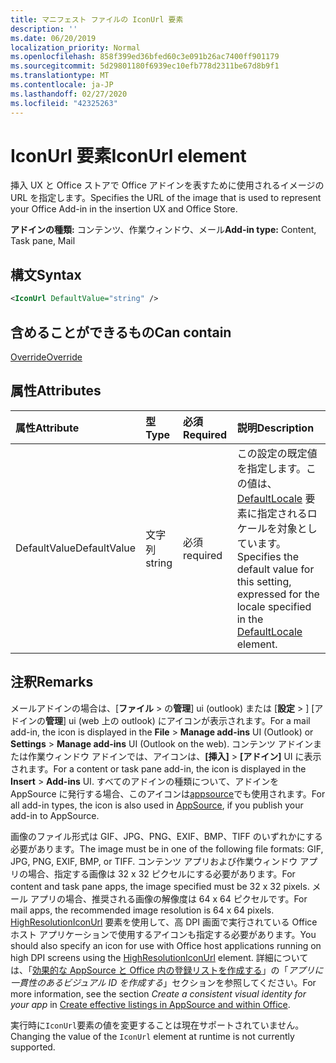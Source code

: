 ```yaml
---
title: マニフェスト ファイルの IconUrl 要素
description: ''
ms.date: 06/20/2019
localization_priority: Normal
ms.openlocfilehash: 858f399ed36bfed60c3e091b26ac7400ff901179
ms.sourcegitcommit: 5d29801180f6939ec10efb778d2311be67d8b9f1
ms.translationtype: MT
ms.contentlocale: ja-JP
ms.lasthandoff: 02/27/2020
ms.locfileid: "42325263"
---
```

# <a name="iconurl-element"></a><span data-ttu-id="e3bcb-102">IconUrl 要素</span><span class="sxs-lookup"><span data-stu-id="e3bcb-102">IconUrl element</span></span>

<span data-ttu-id="e3bcb-103">挿入 UX と Office ストアで Office アドインを表すために使用されるイメージの URL を指定します。</span><span class="sxs-lookup"><span data-stu-id="e3bcb-103">Specifies the URL of the image that is used to represent your Office Add-in in the insertion UX and Office Store.</span></span>

<span data-ttu-id="e3bcb-104">**アドインの種類:** コンテンツ、作業ウィンドウ、メール</span><span class="sxs-lookup"><span data-stu-id="e3bcb-104">**Add-in type:** Content, Task pane, Mail</span></span>

## <a name="syntax"></a><span data-ttu-id="e3bcb-105">構文</span><span class="sxs-lookup"><span data-stu-id="e3bcb-105">Syntax</span></span>

```XML
<IconUrl DefaultValue="string" />
```

## <a name="can-contain"></a><span data-ttu-id="e3bcb-106">含めることができるもの</span><span class="sxs-lookup"><span data-stu-id="e3bcb-106">Can contain</span></span>

[<span data-ttu-id="e3bcb-107">Override</span><span class="sxs-lookup"><span data-stu-id="e3bcb-107">Override</span></span>](override.md)

## <a name="attributes"></a><span data-ttu-id="e3bcb-108">属性</span><span class="sxs-lookup"><span data-stu-id="e3bcb-108">Attributes</span></span>

|<span data-ttu-id="e3bcb-109">**属性**</span><span class="sxs-lookup"><span data-stu-id="e3bcb-109">**Attribute**</span></span>|<span data-ttu-id="e3bcb-110">**型**</span><span class="sxs-lookup"><span data-stu-id="e3bcb-110">**Type**</span></span>|<span data-ttu-id="e3bcb-111">**必須**</span><span class="sxs-lookup"><span data-stu-id="e3bcb-111">**Required**</span></span>|<span data-ttu-id="e3bcb-112">**説明**</span><span class="sxs-lookup"><span data-stu-id="e3bcb-112">**Description**</span></span>|
|:-----|:-----|:-----|:-----|
|<span data-ttu-id="e3bcb-113">DefaultValue</span><span class="sxs-lookup"><span data-stu-id="e3bcb-113">DefaultValue</span></span>|<span data-ttu-id="e3bcb-114">文字列</span><span class="sxs-lookup"><span data-stu-id="e3bcb-114">string</span></span>|<span data-ttu-id="e3bcb-115">必須</span><span class="sxs-lookup"><span data-stu-id="e3bcb-115">required</span></span>|<span data-ttu-id="e3bcb-116">この設定の既定値を指定します。この値は、[DefaultLocale](defaultlocale.md) 要素に指定されるロケールを対象としています。</span><span class="sxs-lookup"><span data-stu-id="e3bcb-116">Specifies the default value for this setting, expressed for the locale specified in the [DefaultLocale](defaultlocale.md) element.</span></span>|

## <a name="remarks"></a><span data-ttu-id="e3bcb-117">注釈</span><span class="sxs-lookup"><span data-stu-id="e3bcb-117">Remarks</span></span>

<span data-ttu-id="e3bcb-118">メールアドインの場合は、[**ファイル** > の**管理**] ui (outlook) または [**設定** > ] [アドインの**管理**] ui (web 上の outlook) にアイコンが表示されます。</span><span class="sxs-lookup"><span data-stu-id="e3bcb-118">For a mail add-in, the icon is displayed in the **File** > **Manage add-ins** UI (Outlook) or **Settings** > **Manage add-ins** UI (Outlook on the web).</span></span> <span data-ttu-id="e3bcb-119">コンテンツ アドインまたは作業ウィンドウ アドインでは、アイコンは、**[挿入]** > **[アドイン]** UI に表示されます。</span><span class="sxs-lookup"><span data-stu-id="e3bcb-119">For a content or task pane add-in, the icon is displayed in the **Insert** > **Add-ins** UI.</span></span> <span data-ttu-id="e3bcb-120">すべてのアドインの種類について、アドインを AppSource に発行する場合、このアイコンは[appsource](https://appsource.microsoft.com)でも使用されます。</span><span class="sxs-lookup"><span data-stu-id="e3bcb-120">For all add-in types, the icon is also used in [AppSource](https://appsource.microsoft.com), if you publish your add-in to AppSource.</span></span>

<span data-ttu-id="e3bcb-121">画像のファイル形式は GIF、JPG、PNG、EXIF、BMP、TIFF のいずれかにする必要があります。</span><span class="sxs-lookup"><span data-stu-id="e3bcb-121">The image must be in one of the following file formats: GIF, JPG, PNG, EXIF, BMP, or TIFF.</span></span> <span data-ttu-id="e3bcb-122">コンテンツ アプリおよび作業ウィンドウ アプリの場合、指定する画像は 32 x 32 ピクセルにする必要があります。</span><span class="sxs-lookup"><span data-stu-id="e3bcb-122">For content and task pane apps, the image specified must be 32 x 32 pixels.</span></span> <span data-ttu-id="e3bcb-123">メール アプリの場合、推奨される画像の解像度は 64 x 64 ピクセルです。</span><span class="sxs-lookup"><span data-stu-id="e3bcb-123">For mail apps, the recommended image resolution is 64 x 64 pixels.</span></span> <span data-ttu-id="e3bcb-124">[HighResolutionIconUrl](highresolutioniconurl.md) 要素を使用して、高 DPI 画面で実行されている Office ホスト アプリケーションで使用するアイコンも指定する必要があります。</span><span class="sxs-lookup"><span data-stu-id="e3bcb-124">You should also specify an icon for use with Office host applications running on high DPI screens using the [HighResolutionIconUrl](highresolutioniconurl.md) element.</span></span> <span data-ttu-id="e3bcb-125">詳細については、「[効果的な AppSource と Office 内の登録リストを作成する](/office/dev/store/create-effective-office-store-listings#create-a-consistent-visual-identity)」の「_アプリに一貫性のあるビジュアル ID を作成する_」セクションを参照してください。</span><span class="sxs-lookup"><span data-stu-id="e3bcb-125">For more information, see the section _Create a consistent visual identity for your app_ in [Create effective listings in AppSource and within Office](/office/dev/store/create-effective-office-store-listings#create-a-consistent-visual-identity).</span></span>

<span data-ttu-id="e3bcb-126">実行時に`IconUrl`要素の値を変更することは現在サポートされていません。</span><span class="sxs-lookup"><span data-stu-id="e3bcb-126">Changing the value of the `IconUrl` element at runtime is not currently supported.</span></span>